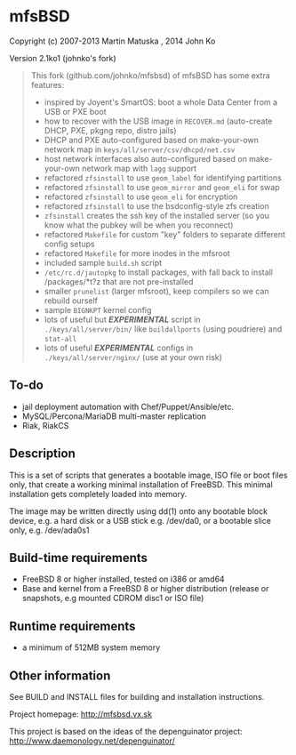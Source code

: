 mfsBSD
=========

Copyright (c) 2007-2013 Martin Matuska <mm at FreeBSD.org>, 2014 John Ko

Version 2.1ko1 (johnko's fork)

> This fork (github.com/johnko/mfsbsd) of mfsBSD has some extra features:
> - inspired by Joyent's SmartOS: boot a whole Data Center from a USB or PXE boot
> - how to recover with the USB image in `RECOVER.md` (auto-create DHCP, PXE, pkgng repo, distro jails)
> - DHCP and PXE auto-configured based on make-your-own network map in `keys/all/server/csv/dhcpd/net.csv`
> - host network interfaces also auto-configured based on make-your-own network map with `lagg` support
> - refactored `zfsinstall` to use `geom_label` for identifying partitions
> - refactored `zfsinstall` to use `geom_mirror` and `geom_eli` for swap
> - refactored `zfsinstall` to use `geom_eli` for encryption
> - refactored `zfsinstall` to use the bsdconfig-style zfs creation
> - `zfsinstall` creates the ssh key of the installed server (so you know what the pubkey will be when you reconnect)
> - refactored `Makefile` for custom "key" folders to separate different config setups
> - refactored `Makefile` for more inodes in the mfsroot
> - included sample `build.sh` script
> - `/etc/rc.d/jautopkg` to install packages, with fall back to install /packages/*t?z that are not pre-installed
> - smaller `prunelist` (larger mfsroot), keep compilers so we can rebuild ourself
> - sample `BIGNKPT` kernel config
> - lots of useful but ***EXPERIMENTAL*** script in `./keys/all/server/bin/` like `buildallports` (using poudriere) and `stat-all`
> - lots of useful ***EXPERIMENTAL*** configs in `./keys/all/server/nginx/` (use at your own risk)

## To-do

- jail deployment automation with Chef/Puppet/Ansible/etc.
- MySQL/Percona/MariaDB multi-master replication
- Riak, RiakCS

## Description

This is a set of scripts that generates a bootable image, ISO file or boot
files only, that create a working minimal installation of FreeBSD. This
minimal installation gets completely loaded into memory.

The image may be written directly using dd(1) onto any bootable block device,
e.g. a hard disk or a USB stick e.g. /dev/da0, or a bootable slice only,
e.g. /dev/ada0s1

## Build-time requirements
 - FreeBSD 8 or higher installed, tested on i386 or amd64
 - Base and kernel from a FreeBSD 8 or higher distribution
   (release or snapshots, e.g mounted CDROM disc1 or ISO file)

## Runtime requirements
 - a minimum of 512MB system memory

## Other information

See BUILD and INSTALL files for building and installation instructions.

Project homepage: http://mfsbsd.vx.sk

This project is based on the ideas of the depenguinator project:
http://www.daemonology.net/depenguinator/
